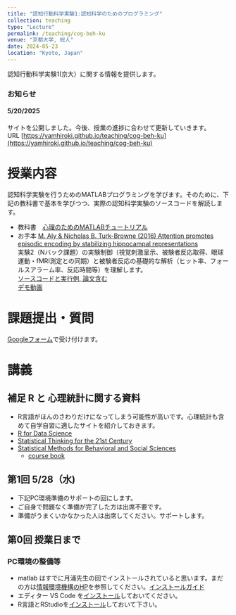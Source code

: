 ```yaml
---
title: "認知行動科学実験1:認知科学のためのプログラミング"
collection: teaching
type: "Lecture"
permalink: /teaching/cog-beh-ku
venue: "京都大学, 総人"
date: 2024-05-23
location: "Kyoto, Japan"
---
```


認知行動科学実験1(京大）に関する情報を提供します。

### お知らせ  
#### 5/20/2025
サイトを公開しました。今後、授業の進捗に合わせて更新していきます。  
URL [https://yamhiroki.github.io/teaching/cog-beh-ku](https://yamhiroki.github.io/teaching/cog-beh-ku)

# 授業内容
認知科学実験を行うためのMATLABプログラミングを学びます。そのために、下記の教科書で基本を学びつつ、実際の認知科学実験のソースコードを解読します。
- 教科書　[心理のためのMATLABチュートリアル](http://www.nemotos.net/resources/matlab_for_psychologists_ja.pdf)
- お手本  [M. Aly & Nicholas B. Turk-Browne (2016) Attention promotes episodic encoding by stabilizing hippocampal representations](https://www.pnas.org/content/113/4/E420.short)  
実験2（Nバック課題）の実験制御（視覚刺激呈示、被験者反応取得、眼球運動・fMRI測定との同期）と被験者反応の基礎的な解析（ヒット率、フォールスアラーム率、反応時間等）を理解します。   
[ソースコードと実行例, 論文含む](https://www.dropbox.com/s/5j29xhkktqarc7w/turk-sample-code.zip?dl=0)  
[デモ動画](https://youtu.be/rXGSDsaLuQ8)

# 課題提出・質問
[Googleフォーム](https://docs.google.com/forms/d/e/1FAIpQLSdZeqjQTkIrCUtidvR1tjeNn3YnXdDfFPxo9abLk8pCx-F20A/viewform)で受け付けます。

# 講義
## 補足 R と 心理統計に関する資料
- R言語がほんのさわりだけになってしまう可能性が高いです。心理統計も含めて自学自習に適したサイトを紹介しておきます。
 - [R for Data Science](https://r4ds.had.co.nz/)
 - [Statistical Thinking for the 21st Century](https://statsthinking21.github.io/statsthinking21-core-site/index.html#why-does-this-book-exist)  
 - [Statistical Methods for Behavioral and Social Sciences](https://psych252.github.io/)
    - [course book](https://psych252.github.io/psych252book/)

## 第1回 5/28（水)
- 下記PC環境準備のサポートの回にします。
- ご自身で問題なく準備が完了した方は出席不要です。
- 準備がうまくいかなかった人は出席してください。サポートします。

## 第0回 授業日まで
### PC環境の整備等
- matlab はすでに月浦先生の回でインストールされていると思います。まだの方は[情報環境機構のHP](https://www.iimc.kyoto-u.ac.jp/ja/services/ismc/license/how-to-use/matlab)を参照してください。[インストールガイド](https://www.iimc.kyoto-u.ac.jp/sites/default/files/2025-02/ku-matlab-start-guide-ja.pdf)
- エディター VS Code を[インストール](https://azure.microsoft.com/ja-jp/products/visual-studio-code/)しておいてください。
- R言語とRStudioを[インストール](https://www.crepe.e.u-tokyo.ac.jp/research/research20210624/%EF%BC%88%E5%8F%82%E8%80%83%E8%B3%87%E6%96%993%EF%BC%89RStudio%E3%81%AE%E5%88%A9%E7%94%A8%E3%82%AC%E3%82%A4%E3%83%89.pdf)しておいて下さい。
